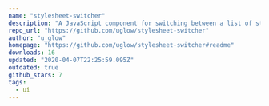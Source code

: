 ```yaml
---
name: "stylesheet-switcher"
description: "A JavaScript component for switching between a list of stylesheets on a website"
repo_url: "https://github.com/uglow/stylesheet-switcher"
author: "u_glow"
homepage: "https://github.com/uglow/stylesheet-switcher#readme"
downloads: 16
updated: "2020-04-07T22:25:59.095Z"
outdated: true
github_stars: 7
tags: 
  - ui
---
```

